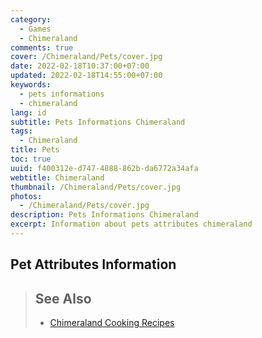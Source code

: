 ```yaml
---
category:
  - Games
  - Chimeraland
comments: true
cover: /Chimeraland/Pets/cover.jpg
date: 2022-02-18T10:37:00+07:00
updated: 2022-02-18T14:55:00+07:00
keywords:
  - pets informations
  - chimeraland
lang: id
subtitle: Pets Informations Chimeraland
tags:
  - Chimeraland
title: Pets
toc: true
uuid: f400312e-d747-4888-862b-da6772a34afa
webtitle: Chimeraland
thumbnail: /Chimeraland/Pets/cover.jpg
photos:
  - /Chimeraland/Pets/cover.jpg
description: Pets Informations Chimeraland
excerpt: Information about pets attributes chimeraland
---
```


<!-- translator -->
<!-- include Recipes/translator.html -->

## Pet Attributes Information

<!-- include Pets/table.html -->
<script src='Pets/script.js'></script>
<link rel="stylesheet" href="Pets/style.css" />

> ## See Also
> - [Chimeraland Cooking Recipes](/Chimeraland/Recipes.html)

